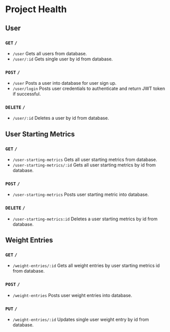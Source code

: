 # Project Health
## User
###  `GET` `/`
- `/user` Gets all users from database.
- `/user/:id` Gets single user by id from database.
###  `POST` `/`
- `/user` Posts a user into database for user sign up.
- `/user/login` Posts user credentials to authenticate and return JWT token if successful.
###  `DELETE` `/`
- `/user/:id` Deletes a user by id from database.

## User Starting Metrics
###  `GET` `/`
- `/user-starting-metrics` Gets all user starting metrics from database.
- `/user-starting-metrics/:id` Gets all user starting metrics by id from database.
###  `POST` `/`
- `/user-starting-metrics` Posts user starting metric into database.
###  `DELETE` `/`
- `/user-starting-metrics:id` Deletes a user starting metrics by id from database.

## Weight Entries
###  `GET` `/`
- `/weight-entries/:id` Gets all weight entries by user starting metrics id from database.
###  `POST` `/`
- `/weight-entries` Posts user weight entries into database.
###  `PUT` `/`
- `/weight-entries/:id` Updates single user weight entry by id from database.
